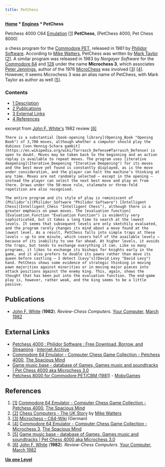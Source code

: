 ```yaml
---
title: PetChess
---
```

**[Home](Home "Home") \* [Engines](Engines "Engines") \* PetChess**



 [](http://www.spacious-mind.com/html/c64_emu_-_petchess_4000.html) Petchess 4000 C64 [Emulation](https://en.wikipedia.org/wiki/Emulator) <a id="cite-note-1" href="#cite-ref-1">[1]</a> 
**PetChess**, (PetChess 4000, Pet Chess 8000)  

a chess program for the [Commodore PET](Commodore_PET "Commodore PET"), released in 1981 by [Philidor Software](Philidor_Software "Philidor Software"). 
According to [Mike Watters](Mike_Watters "Mike Watters"), PetChess was written by [Mark Taylor](Mark_Taylor "Mark Taylor") <a id="cite-note-2" href="#cite-ref-2">[2]</a>. 
A similar program was released in 1983 by *Norgayer Software* for the [Commodore 64](Commodore_64 "Commodore 64") and [128](Commodore_128 "Commodore 128") under the name **Microchess 3**, 
which associates [Peter Jennings](Peter_Jennings "Peter Jennings"), author of the 1976 [MicroChess](MicroChess "MicroChess") was involved
<a id="cite-note-3" href="#cite-ref-3">[3]</a>
<a id="cite-note-4" href="#cite-ref-4">[4]</a>. 
However, it seems Microchess 3 was an alias name of PetChess, with Mark Taylor as author as well 
<a id="cite-note-5" href="#cite-ref-5">[5]</a>. 



### Contents


* [1 Description](#description)
* [2 Publications](#publications)
* [3 External Links](#external-links)
* [4 References](#references)






excerpt from [John F. White's](John_F._White "John F. White") 1982 review <a id="cite-note-6" href="#cite-ref-6">[6]</a>




```
There is a substantial [book-opening library](Opening_Book "Opening Book") of 3,700 moves, although whether a computer should play the dubious [von Hennig-Schara gambit](https://en.wikipedia.org/wiki/Tarrasch_Defense#Tarrasch_Defense) is open to doubt. Moves may be taken back to the beginning and an action replay is available to repeat moves. The program uses [iterative deepening](Iterative_Deepening "Iterative Deepening") for its moves and the best move yet found is constantly displayed, as is the move under consideration, and the player can halt the machine’s thinking at any time. Moves are not randomly selected – except in the opening – instead the player can select the next best move and play on from there. Draws under the 50-move rule, stalemate or three-fold repetition are also recognised. 

```


```
The entire program and its style of play is reminiscent of [Philidor’s](Philidor_Software "Philidor Software") [Intelligent Chess](Intelligent_Chess "Intelligent Chess"), although there is a greater emphasis on pawn moves. The [evaluation function](Evaluation_Function "Evaluation Function") is evidently very sophisticated, but it takes a long time to search at the lowest levels. It seems that subsequent levels are only sketchily evaluated, and the program rarely changes its mind about a move found at the lowest level. As a result, PetChess falls into simple traps at these levels – up to one minute, which covers half of the available levels – because of its inability to see far ahead. At higher levels, it avoids the traps, but tends to exchange everything it can. Like so many programs, it likes to exchange its bishops for knights early in the game, and it also prefers to double its pawns rather than move its queen before castling – I detect [Levy’s](David_Levy "David Levy") hand. PetChess shows some evidence of strategic thinking in moving pawn majorities against minorities or in moving major pieces into attack positions against the enemy king. This, again, shows the thought that has been put into the evaluation function. The end-game play is, however, rather weak, and the king seems to be a little passive. 

```

## Publications


* [John F. White](John_F._White "John F. White") (**1982**). *Review-Chess Computers*. [Your Computer](Your_Computer "Your Computer"), [March 1982](https://archive.org/details/your-computer-magazine-1982-03/mode/1up)


## External Links


* [Petchess 4000 : Philidor Software : Free Download, Borrow, and Streaming](https://archive.org/details/d64_Petchess_4000_1981_Philidor_Software) : [Internet Archive](https://en.wikipedia.org/wiki/Internet_Archive)
* [Commodore 64 Emulator - Computer Chess Game Collection - Petchess 4000](http://www.spacious-mind.com/html/c64_emu_-_petchess_4000.html), [The Spacious Mind](The_Spacious_Mind "The Spacious Mind")
* [Game music base - database of Games, Games music and soundtracks | Pet Chess 4000 aka Microchess 3.0](http://www.mirsoft.info/gmb/game_info.php?id_ele=MTQ3MDM=)
* [Petchess 8000 for Commodore PET/CBM (1981)](https://www.mobygames.com/game/petchess-8000) - [MobyGames](https://en.wikipedia.org/wiki/MobyGames)


## References


1. <a id="cite-ref-1" href="#cite-note-1">[1]</a> [Commodore 64 Emulator - Computer Chess Game Collection - Petchess 4000](http://www.spacious-mind.com/html/c64_emu_-_petchess_4000.html), [The Spacious Mind](The_Spacious_Mind "The Spacious Mind")
2. <a id="cite-ref-2" href="#cite-note-2">[2]</a> [Chess Computers - The UK Story](http://www.chesscomputeruk.com/html/chess_computers_-_the_uk_story.html) by [Mike Watters](Mike_Watters "Mike Watters")
3. <a id="cite-ref-3" href="#cite-note-3">[3]</a> [Microchess – C64-Wiki](http://www.c64-wiki.de/index.php/Microchess) (German)
4. <a id="cite-ref-4" href="#cite-note-4">[4]</a> [Commodore 64 Emulator - Computer Chess Game Collection - Microchess 3](http://www.spacious-mind.com/html/c64_emu_-_microchess_3.html), [The Spacious Mind](The_Spacious_Mind "The Spacious Mind")
5. <a id="cite-ref-5" href="#cite-note-5">[5]</a> [Game music base - database of Games, Games music and soundtracks | Pet Chess 4000 aka Microchess 3.0](http://www.mirsoft.info/gmb/game_info.php?id_ele=MTQ3MDM=)
6. <a id="cite-ref-6" href="#cite-note-6">[6]</a> [John F. White](John_F._White "John F. White") (**1982**). *Review-Chess Computers*. [Your Computer](Your_Computer "Your Computer"), [March 1982](https://archive.org/details/your-computer-magazine-1982-03/mode/1up)

**[Up one Level](Engines "Engines")**







 
